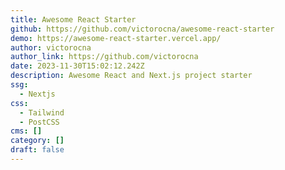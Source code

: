 ```yaml
---
title: Awesome React Starter
github: https://github.com/victorocna/awesome-react-starter
demo: https://awesome-react-starter.vercel.app/
author: victorocna
author_link: https://github.com/victorocna
date: 2023-11-30T15:02:12.242Z
description: Awesome React and Next.js project starter
ssg:
  - Nextjs
css:
  - Tailwind
  - PostCSS
cms: []
category: []
draft: false
---
```

